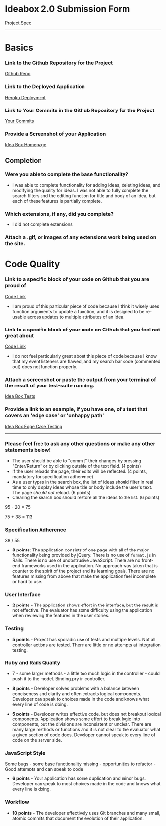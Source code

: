 # Ideabox 2.0 Submission Form
[Project Spec](https://github.com/turingschool/curriculum/blob/master/source/projects/revenge_of_idea_box.markdown)

------

# Basics

### Link to the Github Repository for the Project
[Github Repo](https://www.github.com/concach/idea_box)

### Link to the Deployed Application
[Heroku Deployment](https://concach-idea-box.herokuapp.com/)

### Link to Your Commits in the Github Repository for the Project
[Your Commits](https://github.com/concach/idea_box/commits/master)

### Provide a Screenshot of your Application
[Idea Box Homepage](./chris_concannon_idea_box.png)

## Completion

### Were you able to complete the base functionality?
* I was able to complete functionality for adding ideas, deleting ideas, and modifying the quality for ideas. I was not able to fully complete the search filters and the editing function for title and body of an idea, but each of these features is partially complete.

### Which extensions, if any, did you complete?
* I did not complete extensions

### Attach a .gif, or images of any extensions work being used on the site.

# Code Quality

### Link to a specific block of your code on Github that you are proud of
[Code Link](https://github.com/concach/idea_box/blob/master/app/assets/javascripts/ideas.js#L48-L60)
* I am proud of this particular piece of code because I think it wisely uses function arguments to update a function, and it is designed to be re-usable across updates to multiple attributes of an idea.

### Link to a specific block of your code on Github that you feel not great about
[Code Link](https://github.com/concach/idea_box/blob/master/app/assets/javascripts/ideas.js#L131-L156)
* I do not feel particularly great about this piece of code because I know that my event listeners are flawed, and my search bar code (commented out) does not function properly.

### Attach a screenshot or paste the output from your terminal of the result of your test-suite running.
[Idea Box Tests](./chris_concannon_idea_box_spec.png)

### Provide a link to an example, if you have one, of a test that covers an 'edge case' or 'unhappy path'
[Idea Box Edge Case Testing](https://github.com/concach/idea_box/blob/master/spec/models/idea_spec.rb#L12-L32)

-----

### Please feel free to ask any other questions or make any other statements below!






*  The user should be able to "commit" their changes by pressing "Enter/Return" or by clicking outside of the text field. (4 points)
* If the user reloads the page, their edits will be reflected. (4 points, mandatory for specification adherence)
* As a user types in the search box, the list of ideas should filter in real time to only display ideas whose title or body include the user's text. The page _should not_ reload. (6 points)
* Clearing the search box should restore all the ideas to the list. (6 points)

95 - 20 = 75

75 + 38 = 113

### Specification Adherence
38 / 55

* **8 points**: The application consists of one page with all of the major functionality being provided by jQuery. There is no use of `format.js` in Rails. There is no use of unobstrusive JavaScript. There are no front-end frameworks used in the application. No approach was taken that is counter to the spirit of the project and its learning goals. There are no features missing from above that make the application feel incomplete or hard to use.

### User Interface

* **2 points** - The application shows effort in the interface, but the result is not effective. The evaluator has some difficulty using the application when reviewing the features in the user stories.

### Testing

* **5 points** - Project has sporadic use of tests and multiple levels. Not all controller actions are tested. There are little or no attempts at integration testing.

### Ruby and Rails Quality

* 7 - some larger methods - a little too much logic in the controller - could push it to the model. Binding.pry in controller.

* **8 points** - Developer solves problems with a balance between conciseness and clarity and often extracts logical components. Developer can speak to choices made in the code and knows what every line of code is doing.
* **5 points** - Developer writes effective code, but does not breakout logical components. Application shows some effort to break logic into components, but the divisions are inconsistent or unclear. There are many large methods or functions and it is not clear to the evaluator what a given section of code does. Developer cannot speak to every line of code on the server side.

### JavaScript Style

Some bugs - some base functionality missing - opportunities to refactor - Good attempts and can speak to code

* **6 points** - Your application has some duplication and minor bugs. Developer can speak to most choices made in the code and knows what every line is doing.

### Workflow

* **10 points** - The developer effectively uses Git branches and many small, atomic commits that document the evolution of their application.
